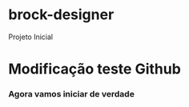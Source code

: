 # brock-designer
Projeto Inicial

<h1> Modificação teste Github</h1>
<h3>Agora vamos iniciar de verdade</h3>
